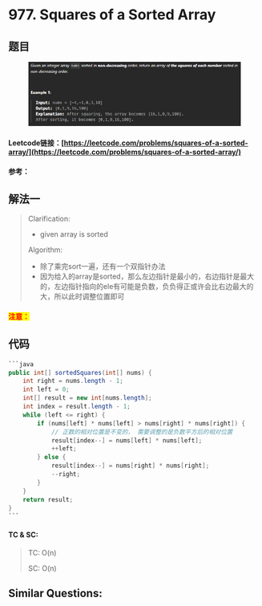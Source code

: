 # 977. Squares of a Sorted Array

## 题目

<figure><img src="../../.gitbook/assets/image.png" alt=""><figcaption></figcaption></figure>

#### Leetcode链接：[https://leetcode.com/problems/squares-of-a-sorted-array/](https://leetcode.com/problems/squares-of-a-sorted-array/)

#### 参考：

## 解法一

> Clarification:&#x20;
>
> * given array is sorted
>
> Algorithm:&#x20;
>
> * 除了乘完sort一遍，还有一个双指针办法
> * 因为给入的array是sorted，那么左边指针是最小的，右边指针是最大的，左边指针指向的ele有可能是负数，负负得正或许会比右边最大的大，所以此时调整位置即可

#### <mark style="color:red;">注意：</mark>

## 代码

````java
```java
public int[] sortedSquares(int[] nums) {
    int right = nums.length - 1;
    int left = 0;
    int[] result = new int[nums.length];
    int index = result.length - 1;
    while (left <= right) {
        if (nums[left] * nums[left] > nums[right] * nums[right]) {
            // 正数的相对位置是不变的， 需要调整的是负数平方后的相对位置
            result[index--] = nums[left] * nums[left];
            ++left;
        } else {
            result[index--] = nums[right] * nums[right];
            --right;
        }
    }
    return result;
}
```
````

#### TC & SC:&#x20;

> TC: O(n)
>
> SC: O(n)

## **Similar Questions:**&#x20;
